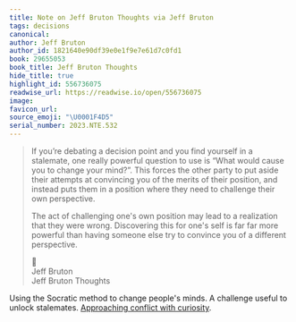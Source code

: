 ```yaml
---
title: Note on Jeff Bruton Thoughts via Jeff Bruton
tags: decisions
canonical:
author: Jeff Bruton
author_id: 1821640e90df39e0e1f9e7e61d7c0fd1
book: 29655053
book_title: Jeff Bruton Thoughts
hide_title: true
highlight_id: 556736075
readwise_url: https://readwise.io/open/556736075
image:
favicon_url:
source_emoji: "\U0001F4D5"
serial_number: 2023.NTE.532
---
```

> If you’re debating a decision point and you find yourself in a stalemate, one really powerful question to use is “What would cause you to change your mind?”.
> This forces the other party to put aside their attempts at convincing you of the merits of their position, and instead puts them in a position where they need to challenge their own perspective.
> 
> The act of challenging one's own position may lead to a realization that they were wrong.
> Discovering this for one's self is far far more powerful than having someone else try to convince you of a different perspective.
> <div class="quoteback-footer"><div class="quoteback-avatar"><span class="mini-emoji"> 📕</span></div><div class="quoteback-metadata"><div class="metadata-inner"><span style="display:none">FROM:</span><div aria-label="Jeff Bruton" class="quoteback-author"> Jeff Bruton</div><div aria-label="Jeff Bruton Thoughts" class="quoteback-title"> Jeff Bruton Thoughts</div></div></div></div>

Using the Socratic method to change people's minds. A challenge useful to unlock stalemates. [Approaching conflict with curiosity](https://www.joshbeckman.org/notes/466426168).